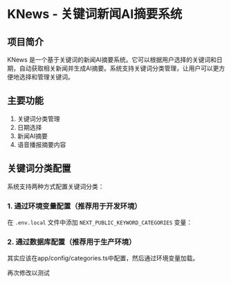# KNews - 关键词新闻AI摘要系统

## 项目简介
KNews 是一个基于关键词的新闻AI摘要系统。它可以根据用户选择的关键词和日期，自动获取相关新闻并生成AI摘要。系统支持关键词分类管理，让用户可以更方便地选择和管理关键词。

## 主要功能
1. 关键词分类管理
2. 日期选择
3. 新闻AI摘要
4. 语音播报摘要内容

## 关键词分类配置
系统支持两种方式配置关键词分类：

### 1. 通过环境变量配置（推荐用于开发环境）
在 `.env.local` 文件中添加 `NEXT_PUBLIC_KEYWORD_CATEGORIES` 变量：

### 2. 通过数据库配置（推荐用于生产环境）
其实应该在app/config/categories.ts中配置，然后通过环境变量加载。


再次修改以测试
